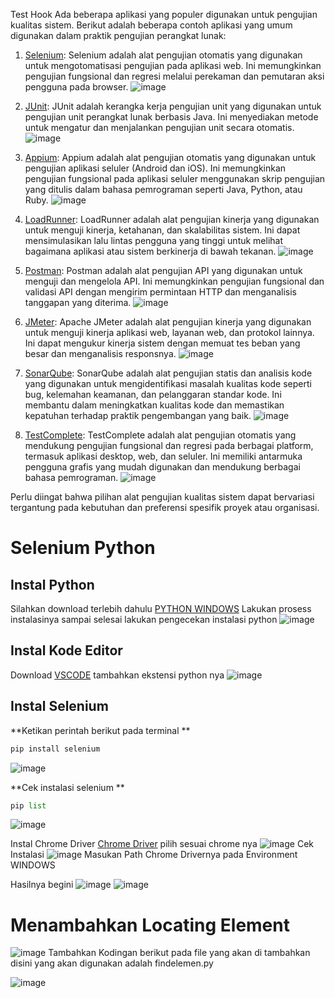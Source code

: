 Test Hook
Ada beberapa aplikasi yang populer digunakan untuk pengujian kualitas sistem. Berikut adalah beberapa contoh aplikasi yang umum digunakan dalam praktik pengujian perangkat lunak:
1. [Selenium](https://www.selenium.dev/): Selenium adalah alat pengujian otomatis yang digunakan untuk mengotomatisasi pengujian pada aplikasi web. Ini memungkinkan pengujian fungsional dan regresi melalui perekaman dan pemutaran aksi pengguna pada browser. 
![image](https://github.com/rplulbi/SQA/assets/15622730/5ef058dc-9dc2-41e9-a841-848803dc7ccb)

3. [JUnit](https://junit.org/junit5/): JUnit adalah kerangka kerja pengujian unit yang digunakan untuk pengujian unit perangkat lunak berbasis Java. Ini menyediakan metode untuk mengatur dan menjalankan pengujian unit secara otomatis.
![image](https://github.com/rplulbi/SQA/assets/15622730/9ee1f6e8-9d50-4243-9462-28d9155458a8)

5. [Appium](https://appium.io/docs/en/2.0/): Appium adalah alat pengujian otomatis yang digunakan untuk pengujian aplikasi seluler (Android dan iOS). Ini memungkinkan pengujian fungsional pada aplikasi seluler menggunakan skrip pengujian yang ditulis dalam bahasa pemrograman seperti Java, Python, atau Ruby.
![image](https://github.com/rplulbi/SQA/assets/15622730/2576eeee-febe-427b-a3f7-a397bdc08da8)

6. [LoadRunner](https://www.microfocus.com/en-us/products/loadrunner-professional/overview): LoadRunner adalah alat pengujian kinerja yang digunakan untuk menguji kinerja, ketahanan, dan skalabilitas sistem. Ini dapat mensimulasikan lalu lintas pengguna yang tinggi untuk melihat bagaimana aplikasi atau sistem berkinerja di bawah tekanan.
![image](https://github.com/rplulbi/SQA/assets/15622730/2a89a6e2-be0b-4c93-b051-3744c21deea6)

7. [Postman](https://www.postman.com/): Postman adalah alat pengujian API yang digunakan untuk menguji dan mengelola API. Ini memungkinkan pengujian fungsional dan validasi API dengan mengirim permintaan HTTP dan menganalisis tanggapan yang diterima.
![image](https://github.com/rplulbi/SQA/assets/15622730/9b4e7152-58c3-48a2-93f5-78455eaeb75d)

8. [JMeter](https://jmeter.apache.org/): Apache JMeter adalah alat pengujian kinerja yang digunakan untuk menguji kinerja aplikasi web, layanan web, dan protokol lainnya. Ini dapat mengukur kinerja sistem dengan memuat tes beban yang besar dan menganalisis responsnya.
![image](https://github.com/rplulbi/SQA/assets/15622730/130b2c58-48ac-4838-8be5-ebc724773a52)

9. [SonarQube](https://docs.sonarqube.org/latest/): SonarQube adalah alat pengujian statis dan analisis kode yang digunakan untuk mengidentifikasi masalah kualitas kode seperti bug, kelemahan keamanan, dan pelanggaran standar kode. Ini membantu dalam meningkatkan kualitas kode dan memastikan kepatuhan terhadap praktik pengembangan yang baik.
![image](https://github.com/rplulbi/SQA/assets/15622730/ec09e1ce-d0b9-4752-98f6-01f734b79e87)

10. [TestComplete](https://smartbear.com/product/testcomplete/): TestComplete adalah alat pengujian otomatis yang mendukung pengujian fungsional dan regresi pada berbagai platform, termasuk aplikasi desktop, web, dan seluler. Ini memiliki antarmuka pengguna grafis yang mudah digunakan dan mendukung berbagai bahasa pemrograman.
![image](https://github.com/rplulbi/SQA/assets/15622730/7a626bb3-fa89-427a-97ed-f6dda8fa0b1b)

Perlu diingat bahwa pilihan alat pengujian kualitas sistem dapat bervariasi tergantung pada kebutuhan dan preferensi spesifik proyek atau organisasi.

# Selenium Python
## Instal Python
Silahkan download terlebih dahulu [PYTHON WINDOWS](https://www.python.org/)
Lakukan prosess instalasinya sampai selesai
lakukan pengecekan instalasi python 
![image](https://github.com/rplulbi/SQA/assets/15622730/7ec2bf99-31d4-4170-bd06-7be2b0e01b91)

## Instal Kode Editor
Download [VSCODE](https://code.visualstudio.com/) 
tambahkan ekstensi python nya
![image](https://github.com/rplulbi/SQA/assets/15622730/8a8a1a3d-fab9-492c-8684-387e0286bb7a)

## Instal Selenium
**Ketikan perintah berikut pada terminal
**
``` py
pip install selenium
```
![image](https://github.com/rplulbi/SQA/assets/15622730/7eb29346-c5a1-4029-871a-6bb32e18f78c)

**Cek instalasi selenium
**
``` py
pip list
```
![image](https://github.com/rplulbi/SQA/assets/15622730/7d4e5bf2-782c-4447-b05d-06a9f3ed43d4)

Instal Chrome Driver
[Chrome Driver](https://chromedriver.chromium.org/downloads)
pilih sesuai chrome nya
![image](https://github.com/rplulbi/SQA/assets/15622730/6f9848f7-29c6-4143-8128-5eec859f80de)
Cek Instalasi
![image](https://github.com/rplulbi/SQA/assets/15622730/1f03af10-cd18-412e-bb3b-e96cabfa00ec)
Masukan Path Chrome Drivernya pada Environment WINDOWS

Hasilnya begini
![image](https://github.com/rplulbi/SQA/assets/15622730/d24fb396-324f-464e-b9ea-7fe4f36fc085)
![image](https://github.com/rplulbi/SQA/assets/15622730/e9f4e523-6a18-4f7a-a99e-30de7d8e6669)

# Menambahkan Locating Element
![image](https://github.com/rplulbi/SQA/assets/15622730/0b5e0d93-13f5-4938-b99c-d4a5ac6105f0)
Tambahkan Kodingan berikut pada file yang akan di tambahkan
disini yang akan digunakan adalah findelemen.py

![image](https://github.com/rplulbi/SQA/assets/15622730/6bf9cac0-d930-4944-b71e-fa8cf93f5773)





